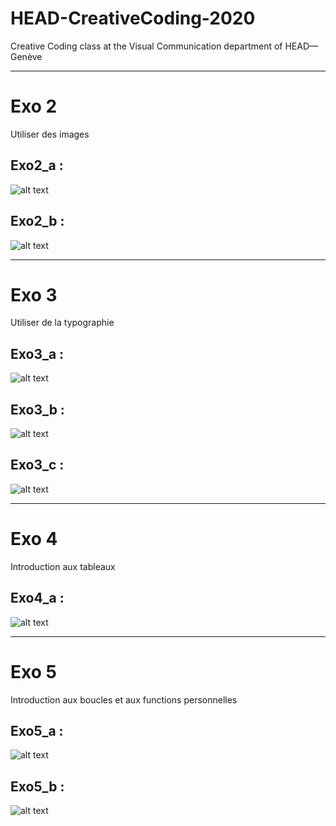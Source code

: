 # HEAD-CreativeCoding-2020
Creative Coding class at the Visual Communication department of HEAD—Genève


----
# Exo 2
Utiliser des images

## Exo2_a : 
![alt text](/gif/opti/exo2_a.gif "Exo2_a")

## Exo2_b : 
![alt text](/gif/opti/exo2_b.gif "Exo2_b")

----
# Exo 3
Utiliser de la typographie

## Exo3_a : 
![alt text](/gif/opti/exo3_a.gif "Exo3_a")

## Exo3_b : 
![alt text](/gif/opti/exo3_b.gif "Exo3_b")

## Exo3_c : 
![alt text](/gif/opti/exo3_c.gif "Exo3_c")

----
# Exo 4

Introduction aux tableaux
## Exo4_a : 
![alt text](/gif/opti/exo4_a.gif "Exo4_a")


----
# Exo 5

Introduction aux boucles et aux functions personnelles
## Exo5_a : 
![alt text](/gif/opti/exo5_a.gif "Exo5_a")

## Exo5_b : 
![alt text](/gif/opti/exo5_b.gif "Exo5_b")